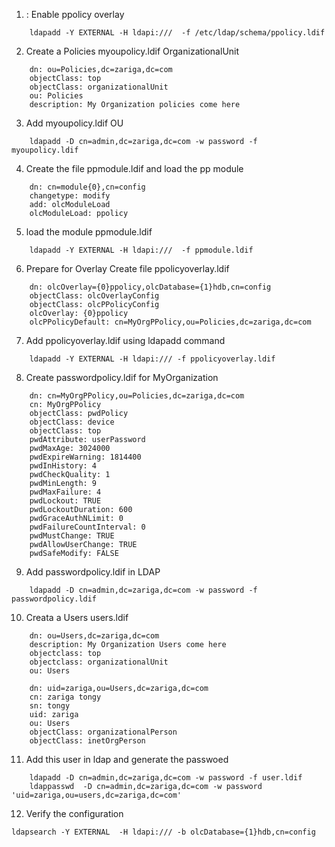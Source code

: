 1. : Enable ppolicy overlay
```
	ldapadd -Y EXTERNAL -H ldapi:///  -f /etc/ldap/schema/ppolicy.ldif
```

2. Create a Policies  myoupolicy.ldif OrganizationalUnit
```
	dn: ou=Policies,dc=zariga,dc=com
	objectClass: top
	objectClass: organizationalUnit
	ou: Policies
	description: My Organization policies come here
```

3. Add myoupolicy.ldif  OU

```
	ldapadd -D cn=admin,dc=zariga,dc=com -w password -f myoupolicy.ldif
```

4. Create the file ppmodule.ldif and load the pp module 

```
	dn: cn=module{0},cn=config
	changetype: modify
	add: olcModuleLoad
	olcModuleLoad: ppolicy
```

5. load the module ppmodule.ldif

```
	ldapadd -Y EXTERNAL -H ldapi:///  -f ppmodule.ldif
```

6. Prepare for Overlay Create file ppolicyoverlay.ldif

```
	dn: olcOverlay={0}ppolicy,olcDatabase={1}hdb,cn=config
	objectClass: olcOverlayConfig
	objectClass: olcPPolicyConfig
	olcOverlay: {0}ppolicy
	olcPPolicyDefault: cn=MyOrgPPolicy,ou=Policies,dc=zariga,dc=com
```

7.  Add ppolicyoverlay.ldif using ldapadd command
```
	ldapadd -Y EXTERNAL -H ldapi:/// -f ppolicyoverlay.ldif
```

8. Create passwordpolicy.ldif for MyOrganization

```
	dn: cn=MyOrgPPolicy,ou=Policies,dc=zariga,dc=com
	cn: MyOrgPPolicy
	objectClass: pwdPolicy
	objectClass: device
	objectClass: top
	pwdAttribute: userPassword
	pwdMaxAge: 3024000
	pwdExpireWarning: 1814400
	pwdInHistory: 4
	pwdCheckQuality: 1
	pwdMinLength: 9
	pwdMaxFailure: 4
	pwdLockout: TRUE
	pwdLockoutDuration: 600
	pwdGraceAuthNLimit: 0
	pwdFailureCountInterval: 0
	pwdMustChange: TRUE
	pwdAllowUserChange: TRUE
	pwdSafeModify: FALSE
```

9. Add  passwordpolicy.ldif  in LDAP

```
	ldapadd -D cn=admin,dc=zariga,dc=com -w password -f passwordpolicy.ldif
```

10. Creata a Users users.ldif

```
	dn: ou=Users,dc=zariga,dc=com
	description: My Organization Users come here
	objectclass: top
	objectclass: organizationalUnit
	ou: Users

	dn: uid=zariga,ou=Users,dc=zariga,dc=com
	cn: zariga tongy
	sn: tongy
	uid: zariga
	ou: Users
	objectClass: organizationalPerson
	objectClass: inetOrgPerson
```

11. Add this user in ldap and generate the passwoed

```
	ldapadd -D cn=admin,dc=zariga,dc=com -w password -f user.ldif 
	ldappasswd  -D cn=admin,dc=zariga,dc=com -w password 'uid=zariga,ou=users,dc=zariga,dc=com'
```

12.  Verify the configuration

```
ldapsearch -Y EXTERNAL  -H ldapi:/// -b olcDatabase={1}hdb,cn=config
```
